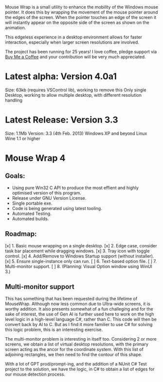 Mouse Wrap is a small utility to enhance the mobility of the Windows mouse pointer. It does this by wrapping the movement of the mouse pointer around the edges of the screen. When the pointer touches an edge of the screen it will instantly appear on the opposite side of the screen as shown on the animation.

This edgeless experience in a desktop environment allows for faster interaction, especially when larger screen resolutions are involved.

The project has been running for 25 years! I love coffee, pledge support via [Buy Me a Coffee](https://buymeacoffee.com/danieldownes/mouse-wrap-4) and your contribution will be very much appreciated.

# Latest alpha: Version 4.0a1
Size: 63kb (requires VSControl lib), working to remove this
Only single Desktop, working to allow multiple desktop, with different resolution handling

# Latest Release: Version 3.3
Size: 1.1Mb
Version: 3.3 (4th Feb. 2013)
Windows XP and beyond
Linux Wine 1.1 or higher


# Mouse Wrap 4

## Goals:
 - Using pure Win32 C API to produce the most effient and highly optimised version of this program.
 - Release under GNU Version License.
 - Single portable exe.
 - Code is being generated using latest tooling.
 - Automated Testing.
 - Automated builds.


## Roadmap:
 [x] 1. Basic mouse wrapping on a single desktop.
 [x] 2. Edge case, consider task bar placement while dragging windows. 
 [x] 3. Tray icon with toggle control.
 [x] 4. Add/Remove to Windows Startup support (without installer).
 [x] 5. Ensure single-instance only can run.
 [ ] 6. Text-based option file.
 [ ] 7. Multi-monitor support.
 [ ] 8. (Planning: Visual Option window using WinUI 3.)


## Multi-monitor support

This has something that has been requested during the lifetime of MouseWrap. Although now less common due to Ultra-wide screens, it is worthy addition.
It also presents somewhat of a fun challeging and for the sake of interest, the use of Gen AI is further used here to work on the high level logic in a high-level language C#, rather than C. This code will then be convert back by AI to C. But as I find it more familier to use C# for solving this logic problem, this is an interesting exercise.

The multi-monitor problem is interesting in itself too. Considering 2 or more screens, we obtain a list of virtual desktop resolutions, with the primary screen acting as the ancor for the coordinate system. With this list of adjoining rectangles, we then need to find the contour of this shape.

With a lot of GPT prod/prompt-ing, and the addition of a NUnit C# Test project to the solution, we have the logic, in C# to obtain a list of edges for our mouse detection process.